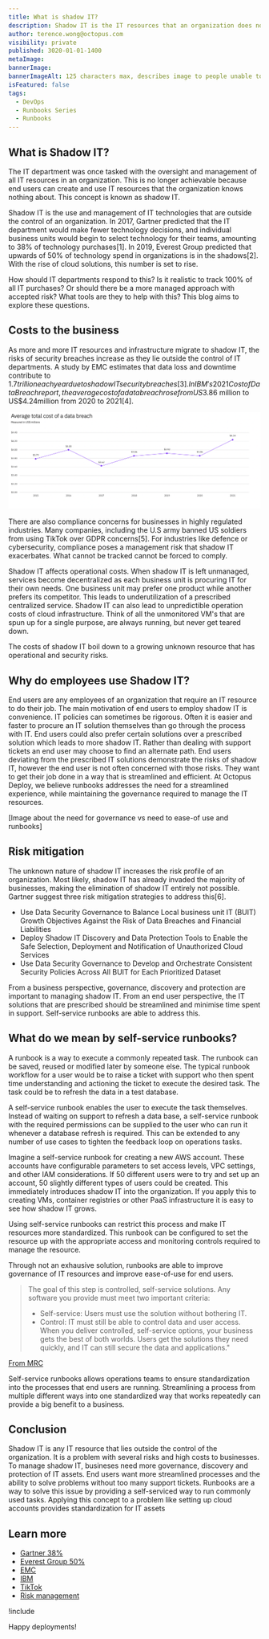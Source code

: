 ```yaml
---
title: What is shadow IT?
description: Shadow IT is the IT resources that an organization does not have visibility on. Find out how this affects your business!
author: terence.wong@octopus.com
visibility: private
published: 3020-01-01-1400
metaImage: 
bannerImage: 
bannerImageAlt: 125 characters max, describes image to people unable to see it.
isFeatured: false
tags: 
  - DevOps
  - Runbooks Series
  - Runbooks
---
```


<!-- see https://github.com/OctopusDeploy/blog/blob/master/tags.txt for a comprehensive list of tags -->

## What is Shadow IT?

The IT department was once tasked with the oversight and management of all IT resources in an organization. This is no longer achievable because end users can create and use IT resources that the organization knows nothing about. This concept is known as shadow IT. 

Shadow IT is the use and management of IT technologies that are outside the control of an organization. In 2017, Gartner predicted that the IT department would make fewer technology decisions, and individual business units would begin to select technology for their teams, amounting to 38% of technology purchases[1]. In  2019, Everest Group predicted that upwards of 50% of technology spend in organizations is in the shadows[2]. With the rise of cloud solutions, this number is set to rise. 

How should IT departments respond to this? Is it realistic to track 100% of all IT purchases? Or should there be a more managed approach with accepted risk? What tools are they to help with this? This blog aims to explore these questions.

## Costs to the business

As more and more IT resources and infrastructure migrate to shadow IT, the risks of security breaches increase as they lie outside the control of IT departments. A study by EMC estimates that data loss and downtime contribute to $1.7 trillion each year due to shadow IT security breaches[3]. In IBM's 2021 Cost of Data Breach report, the average cost of a data breach rose from US$3.86 million to US$4.24million from 2020 to 2021[4].

![Average total cost of a data breach - IBM Cost of a Data Breach Report 2021](ibm.png "width=500")

There are also compliance concerns for businesses in highly regulated industries. Many companies, including the U.S army banned US soldiers from using TikTok over GDPR concerns[5]. For industries like defence or cybersecurity, compliance poses a management risk that shadow IT exacerbates. What cannot be tracked cannot be forced to comply.

Shadow IT affects operational costs. When shadow IT is left unmanaged, services become decentralized as each business unit is procuring IT for their own needs. One business unit may prefer one product while another prefers its competitor. This leads to underutilization of a prescribed centralized service. Shadow IT can also lead to unpredictible operation costs of cloud infrastructure. Think of all the unmonitored VM's that are spun up for a single purpose, are always running, but never get teared down. 

The costs of shadow IT boil down to a growing unknown resource that has operational and security risks.

## Why do employees use Shadow IT?

End users are any employees of an organization that require an IT resource to do their job. The main motivation of end users to employ shadow IT is convenience. IT policies can sometimes be rigorous. Often it is easier and faster to procure an IT solution themselves than go through the process with IT. End users could also prefer certain solutions over a prescribed solution which leads to more shadow IT. Rather than dealing with support tickets an end user may choose to find an alternate path. End users deviating from the prescribed IT solutions demonstrate the risks of shadow IT, however the end user is not often concerned with those risks. They want to get their job done in a way that is streamlined and efficient. At Octopus Deploy, we believe runbooks addresses the need for a streamlined experience, while maintaining the governance required to manage the IT resources.

[Image about the need for governance vs need to ease-of use and runbooks]


## Risk mitigation

The unknown nature of shadow IT increases the risk profile of an organization. Most likely, shadow IT has already invaded the majority of businesses, making the elimination of shadow IT entirely not possible. Gartner suggest three risk mitigation strategies to address this[6].

- Use Data Security Governance to Balance Local business unit IT (BUIT) Growth Objectives Against the Risk of Data Breaches and Financial Liabilities
- Deploy Shadow IT Discovery and Data Protection Tools to Enable the Safe Selection, Deployment and Notification of Unauthorized Cloud Services
- Use Data Security Governance to Develop and Orchestrate Consistent Security Policies Across All BUIT for Each Prioritized Dataset

From a business perspective, governance, discovery and protection are important to managing shadow IT. From an end user perspective, the IT solutions that are prescribed should be streamlined and minimise time spent in support. Self-service runbooks are able to address this.

## What do we mean by self-service runbooks?

A runbook is a way to execute a commonly repeated task. The runbook can be saved, reused or modified later by someone else. The typical runbook workflow for a user would be to raise a ticket with support who then spent time understanding and actioning the ticket to execute the desired task. The task could be to refresh the data in a test database.

A self-service runbook enables the user to execute the task themselves. Instead of waiting on support to refresh a data base, a self-service runbook with the required permissions can be supplied to the user who can run it whenever a database refresh is required. This can be extended to any number of use cases to tighten the feedback loop on operations tasks.

Imagine a self-service runbook for creating a new AWS account. These accounts have configurable parameters to set access levels, VPC settings, and other IAM considerations. If 50 different users were to try and set up an account, 50 slightly different types of users could be created. This immediately introduces shadow IT into the organization. If you apply this to creating VMs, container registries or other PaaS infrastructure it is easy to see how shadow IT grows.

Using self-service runbooks can restrict this process and make IT resources more standardized. This runbook can be configured to set the resource up with the appropriate access and monitoring controls required to manage the resource.

Through not an exhausive solution, runbooks are able to improve governance of IT resources and improve ease-of-use for end users.

> The goal of this step is controlled, self-service solutions. Any software you provide must meet two important criteria:
> - Self-service: Users must use the solution without bothering IT.
> - Control: IT must still be able to control data and user access.
> When you deliver controlled, self-service options, your business gets the best of both worlds. Users get the solutions they need quickly, and IT can still secure the data and applications."

[From MRC](https://www.mrc-productivity.com/blog/2016/07/6-ways-to-reduce-shadow-it-security-risks/)

Self-service runbooks allows operations teams to ensure standardization into the processes that end users are running. Streamlining a process from multiple different ways into one standardized way that works repeatedly can provide a big benefit to a business.

## Conclusion

Shadow IT is any IT resource that lies outside the control of the organization. It is a problem with several risks and high costs to businesses. To manage shadow IT, busineses need more governance, discovery and protection of IT assets. End users want more streamlined processes and the ability to solve problems without too many support tickets. Runbooks are a way to solve this issue by providing a self-serviced way to run commonly used tasks. Applying this concept to a problem like setting up cloud accounts provides standardization for IT assets

## Learn more

- [Gartner 38%](https://www.gartner.com/smarterwithgartner/make-the-best-of-shadow-it)
- [Everest Group 50%](https://www.everestgrp.com/2019-04-why-shadow-it-is-the-next-looming-cybersecurity-threat-in-the-news-49881.html/)
- [EMC](https://corporate.delltechnologies.com/en-us/newsroom/announcements/2014/12/20141202-01.htm)
- [IBM](https://www.ibm.com/au-en/security/data-breach)
- [TikTok](https://www.forbes.com/sites/carlieporterfield/2020/01/02/us-army-bans-soldiers-from-using-tiktok/?sh=5bb4b66deb9b)
- [Risk management](https://www.gartner.com/smarterwithgartner/make-the-best-of-shadow-it)

!include <q2-2022-newsletter-cta>

Happy deployments! 